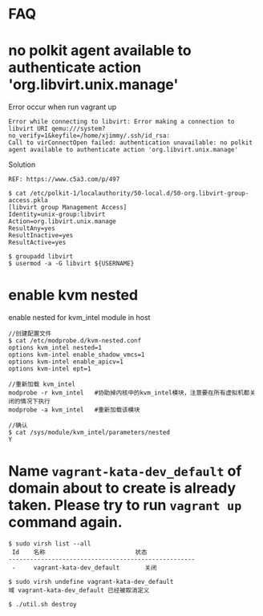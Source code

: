 FAQ
============================

# no polkit agent available to authenticate action 'org.libvirt.unix.manage'

Error occur when run vagrant up
```
Error while connecting to libvirt: Error making a connection to libvirt URI qemu:///system?no_verify=1&keyfile=/home/xjimmy/.ssh/id_rsa:
Call to virConnectOpen failed: authentication unavailable: no polkit agent available to authenticate action 'org.libvirt.unix.manage'
```
Solution
```
REF: https://www.c5a3.com/p/497

$ cat /etc/polkit-1/localauthority/50-local.d/50-org.libvirt-group-access.pkla
[libvirt group Management Access]
Identity=unix-group:libvirt
Action=org.libvirt.unix.manage
ResultAny=yes
ResultInactive=yes
ResultActive=yes

$ groupadd libvirt
$ usermod -a -G libvirt ${USERNAME}
```


# enable kvm nested

enable nested for kvm_intel module in host
```
//创建配置文件
$ cat /etc/modprobe.d/kvm-nested.conf
options kvm_intel nested=1
options kvm-intel enable_shadow_vmcs=1
options kvm-intel enable_apicv=1
options kvm-intel ept=1

//重新加载 kvm_intel
modprobe -r kvm_intel   #协助掉内核中的kvm_intel模块，注意要在所有虚拟机都关闭的情况下执行
modprobe -a kvm_intel   #重新加载该模块

//确认
$ cat /sys/module/kvm_intel/parameters/nested
Y
```

# Name `vagrant-kata-dev_default` of domain about to create is already taken. Please try to run `vagrant up` command again.

```
$ sudo virsh list --all
 Id    名称                         状态
----------------------------------------------------
 -     vagrant-kata-dev_default       关闭

$ sudo virsh undefine vagrant-kata-dev_default
域 vagrant-kata-dev_default 已经被取消定义

$ ./util.sh destroy
```
